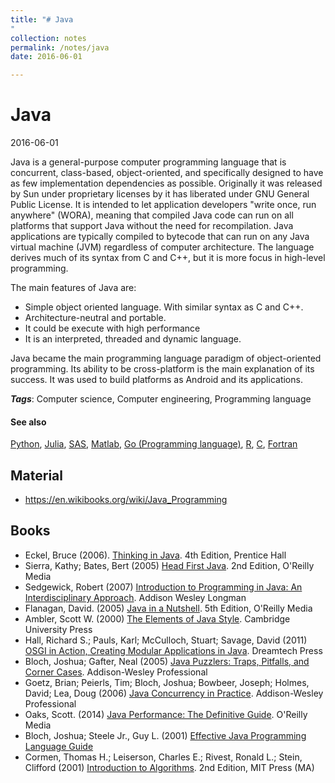 ```yaml
---
title: "# Java
"
collection: notes
permalink: /notes/java
date: 2016-06-01

---
```


# Java

2016-06-01

Java is a general-purpose computer programming language that is concurrent, class-based, object-oriented, and specifically designed to have as few implementation dependencies as possible. Originally it was released by Sun under proprietary licenses by it has liberated under GNU General Public License. It is intended to let application developers "write once, run anywhere" (WORA), meaning that compiled Java code can run on all platforms that support Java without the need for recompilation. Java applications are typically compiled to bytecode that can run on any Java virtual machine (JVM) regardless of computer architecture. The language derives much of its syntax from C and C++, but it is more focus in high-level programming. 

The main features of Java are:
* Simple object oriented language. With similar syntax as C and C++.
* Architecture-neutral and portable.
* It could be execute with high performance 
* It is an interpreted, threaded and dynamic language.

Java became the main programming language paradigm of object-oriented programming. Its ability to be cross-platform is the main explanation of its success. It was used to build platforms as Android and its applications.

***Tags***: Computer science, Computer engineering, Programming language

#### See also
[Python](/notes/python), [Julia](/notes/julia), [SAS](/notes/sas), [Matlab](/notes/matlab), [Go (Programming language)](/notes/go_(programming_language)), [R](/notes/r), [C](/notes/c), [Fortran](/notes/fortran)

## Material
* https://en.wikibooks.org/wiki/Java_Programming


## Books
* Eckel, Bruce (2006). [Thinking in Java](https://www.goodreads.com/book/show/71672.Thinking_in_Java). 4th Edition, Prentice Hall
* Sierra, Kathy; Bates, Bert (2005) [Head First Java](https://www.goodreads.com/book/show/231262.Head_First_Java). 2nd Edition, O'Reilly Media
* Sedgewick, Robert (2007) [Introduction to Programming in Java: An Interdisciplinary Approach](https://www.goodreads.com/book/show/736647.Introduction_to_Programming_in_Java). Addison Wesley Longman
* Flanagan, David. (2005) [Java in a Nutshell](https://www.goodreads.com/book/show/231264.Java_in_a_Nutshell). 5th Edition, O'Reilly Media
* Ambler, Scott W. (2000) [The Elements of Java Style](https://www.goodreads.com/book/show/231292.The_Elements_of_Java_Style). Cambridge University Press
* Hall, Richard S.; Pauls, Karl; McCulloch, Stuart; Savage, David (2011) [OSGI in Action, Creating Modular Applications in Java](https://www.goodreads.com/book/show/26013851-osgi-in-action-creating-modular-applications-in-java). Dreamtech Press
* Bloch, Joshua; Gafter, Neal (2005) [Java Puzzlers: Traps, Pitfalls, and Corner Cases](https://www.goodreads.com/book/show/127931.Java_Puzzlers). Addison-Wesley Professional
* Goetz, Brian; Peierls, Tim; Bloch, Joshua; Bowbeer, Joseph; Holmes, David; Lea, Doug  (2006) [Java Concurrency in Practice](https://www.goodreads.com/book/show/127932.Java_Concurrency_in_Practice). Addison-Wesley Professional
* Oaks, Scott. (2014) [Java Performance: The Definitive Guide](https://www.goodreads.com/book/show/18774645-java-performance). O'Reilly Media
* Bloch, Joshua; Steele Jr., Guy L. (2001) [Effective Java Programming Language Guide](https://www.goodreads.com/book/show/105099.Effective_Java_Programming_Language_Guide)
* Cormen, Thomas H.; Leiserson, Charles E.; Rivest, Ronald L.; Stein, Clifford (2001) [Introduction to Algorithms](https://www.goodreads.com/book/show/108986.Introduction_to_Algorithms). 2nd Edition, MIT Press (MA)


